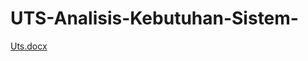 # UTS-Analisis-Kebutuhan-Sistem-
[Uts.docx](https://github.com/raflimaulana06/UTS-Analisis-Kebutuhan-Sistem-/files/15268819/Uts.docx)

